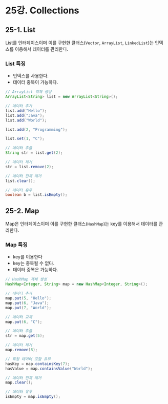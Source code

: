 # 25강. Collections

## 25-1. List

List를 인터페이스이며 이를 구현한 클래스(`Vector`, `ArrayList`, `LinkedList`)는 인덱스를 이용해서 데이터를 관리한다.

### List 특징

- 인덱스를 사용한다.
- 데이터 중복이 가능하다.

```java
// ArrayList 객체 생성
ArrayList<String> list = new ArrayList<String>();

// 데이터 추가
list.add("Hello");
list.add("Java");
list.add("World");

list.add(2, "Programming");

list.set(1, "C");

// 데이터 추출
String str = list.get(2);

// 데이터 제거
str = list.remove(2);

// 데이터 전체 제거
list.clear();

// 데이터 유무
boolean b = list.isEmpty();
```



## 25-2. Map

Map은 인터페이스이며 이를 구현한 클래스(`HashMap`)는 key를 이용해서 데이터를 관리한다.

### Map 특징

- key를 이용한다
- key는 중복될 수 없다.
- 데이터 중복은 가능하다.

```java
// HashMap 객체 생성
HashMap<Integer, String> map = new HashMap<Integer, String>();

// 데이터 추가
map.put(5, "Hello");
map.put(6, "Java");
map.put(7, "World");

// 데이터 교체
map.put(6, "C");

// 데이터 추출
str = map.get(5);

// 데이터 제거
map.remove(8);

// 특정 데이터 포함 유무
hasKey = map.containsKey(7);
hasValue = map.containsValue("World");

// 데이터 전체 제거
map.clear();

// 데이터 유무
isEmpty = map.isEmpty();
```

